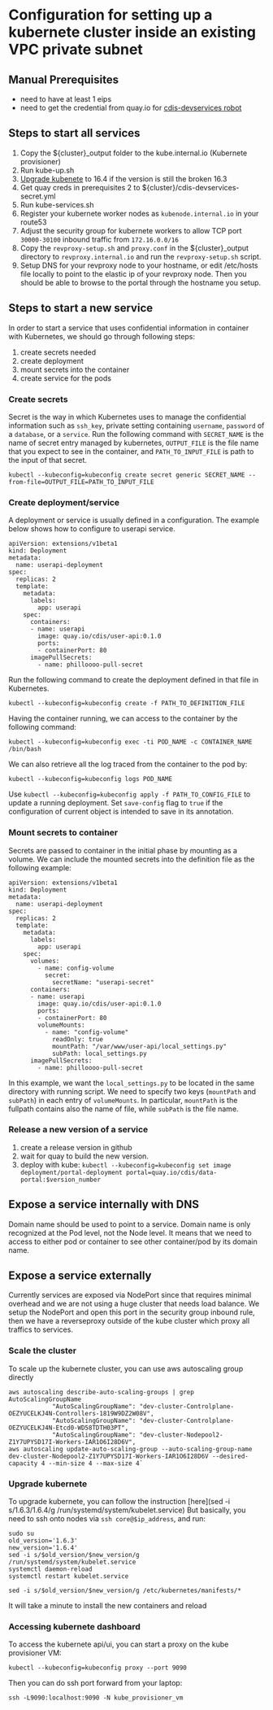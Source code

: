 # Configuration for setting up a kubernete cluster inside an existing VPC private subnet

## Manual Prerequisites

- need to have at least 1 eips
- need to get the credential from quay.io for [cdis-devservices robot](https://quay.io/organization/cdis?tab=robots)

## Steps to start all services
1. Copy the ${cluster}_output folder to the kube.internal.io (Kubernete provisioner)
2. Run kube-up.sh
3. [Upgrade kubenete](https://github.com/uc-cdis/cloud-automation/blob/master/kube/README.md#upgrade-kubernete) to 16.4 if the version is still the broken 16.3
4. Get quay creds in prerequisites 2 to ${cluster}/cdis-devservices-secret.yml
5. Run kube-services.sh
6. Register your kubernete worker nodes as `kubenode.internal.io` in your route53
7. Adjust the security group for kubernete workers to allow TCP port `30000-30100` inbound traffic from `172.16.0.0/16`
7. Copy the `revproxy-setup.sh` and `proxy.conf` in the ${cluster}_output directory to `revproxy.internal.io` and run the `revproxy-setup.sh` script.
8. Setup DNS for your revproxy node to your hostname, or edit /etc/hosts file locally to point to the elastic ip of your revproxy node. Then you should be able to browse to the portal through the hostname you setup.

## Steps to start a new service
In order to start a service that uses confidential information in container with Kubernetes, we should go through following steps:
1. create secrets needed
2. create deployment
3. mount secrets into the container
4. create service for the pods

### Create secrets
Secret is the way in which Kubernetes uses to manage the confidential information such as `ssh_key`, private setting containing `username`, `password` of a `database`, or a `service`. Run the following command with `SECRET_NAME` is the name of secret entry managed by kubernetes, `OUTPUT_FILE` is the file name that you expect to see in the container, and `PATH_TO_INPUT_FILE` is path to the input of that secret.
```
kubectl --kubeconfig=kubeconfig create secret generic SECRET_NAME --from-file=OUTPUT_FILE=PATH_TO_INPUT_FILE
```

### Create deployment/service
A deployment or service is usually defined in a configuration. The example below shows how to configure to userapi service.
```
apiVersion: extensions/v1beta1
kind: Deployment
metadata:
  name: userapi-deployment
spec:
  replicas: 2
  template:
    metadata:
      labels:
        app: userapi
    spec:
      containers:
      - name: userapi
        image: quay.io/cdis/user-api:0.1.0
        ports:
        - containerPort: 80
      imagePullSecrets:
        - name: philloooo-pull-secret
```

Run the following command to create the deployment defined in that file in Kubernetes.
```
kubectl --kubeconfig=kubeconfig create -f PATH_TO_DEFINITION_FILE
```

Having the container running, we can access to the container by the following command:
```
kubectl --kubeconfig=kubeconfig exec -ti POD_NAME -c CONTAINER_NAME /bin/bash
```

We can also retrieve all the log traced from the container to the pod by:
```
kubectl --kubeconfig=kubeconfig logs POD_NAME
```

Use `kubectl --kubeconfig=kubeconfig apply -f PATH_TO_CONFIG_FILE` to update a running deployment. Set `save-config` flag to `true` if the configuration of current object is intended to save in its annotation.

### Mount secrets to container
Secrets are passed to container in the initial phase by mounting as a volume. We can include the mounted secrets into the definition file as the following example:

```
apiVersion: extensions/v1beta1
kind: Deployment
metadata:
  name: userapi-deployment
spec:
  replicas: 2
  template:
    metadata:
      labels:
        app: userapi
    spec:
      volumes:
        - name: config-volume
          secret:
            secretName: "userapi-secret"
      containers:
      - name: userapi
        image: quay.io/cdis/user-api:0.1.0
        ports:
        - containerPort: 80
        volumeMounts:
          - name: "config-volume"
            readOnly: true
            mountPath: "/var/www/user-api/local_settings.py"
            subPath: local_settings.py
      imagePullSecrets:
        - name: philloooo-pull-secret
```

In this example, we want the `local_settings.py` to be located in the same directory with running script. We need to specify two keys (`mountPath` and `subPath`) in each entry of `volumeMounts`. In particular, `mountPath` is the fullpath contains also the name of file, while `subPath` is the file name.

### Release a new version of a service
1. create a release version in github
2. wait for quay to build the new version.
3. deploy with kube:  `kubectl --kubeconfig=kubeconfig set image deployment/portal-deployment portal=quay.io/cdis/data-portal:$version_number`

## Expose a service internally with DNS
Domain name should be used to point to a service. Domain name is only recognized at the Pod level, not the Node level.  It means that we need to access to either pod or container to see other container/pod by its domain name.

## Expose a service externally
Currently services are exposed via NodePort since that requires minimal overhead and we are not using a huge cluster that needs load balance. We setup the NodePort and open this port in the security group inbound rule, then we have a reverseproxy outside of the kube cluster which proxy all traffics to services.

### Scale the cluster
To scale up the kubernete cluster, you can use aws autoscaling group directly
```
aws autoscaling describe-auto-scaling-groups | grep AutoScalingGroupName
            "AutoScalingGroupName": "dev-cluster-Controlplane-OEZYUCELKJ4N-Controllers-1819W9DZ2W08V",
            "AutoScalingGroupName": "dev-cluster-Controlplane-OEZYUCELKJ4N-Etcd0-WD58TDTH03PT",
            "AutoScalingGroupName": "dev-cluster-Nodepool2-Z1Y7UPYSD17I-Workers-IAR1O6I28D6V",
aws autoscaling update-auto-scaling-group --auto-scaling-group-name dev-cluster-Nodepool2-Z1Y7UPYSD17I-Workers-IAR1O6I28D6V --desired-capacity 4 --min-size 4 --max-size 4`
```

### Upgrade kubernete
To upgrade kubernete, you can follow the instruction [here](sed -i s/1.6.3/1.6.4/g /run/systemd/system/kubelet.service)
But basically, you need to ssh onto nodes via `ssh core@$ip_address`, and run:
```
sudo su
old_version='1.6.3'
new_version='1.6.4'
sed -i s/$old_version/$new_version/g /run/systemd/system/kubelet.service
systemctl daemon-reload
systemctl restart kubelet.service

sed -i s/$old_version/$new_version/g /etc/kubernetes/manifests/*
```
It will take a minute to install the new containers and reload

### Accessing kubernete dashboard
To access the kubernete api/ui, you can start a proxy on the kube provisioner VM:
```
kubectl --kubeconfig=kubeconfig proxy --port 9090
```
Then you can do ssh port forward from your laptop:
```
ssh -L9090:localhost:9090 -N kube_provisioner_vm
```

